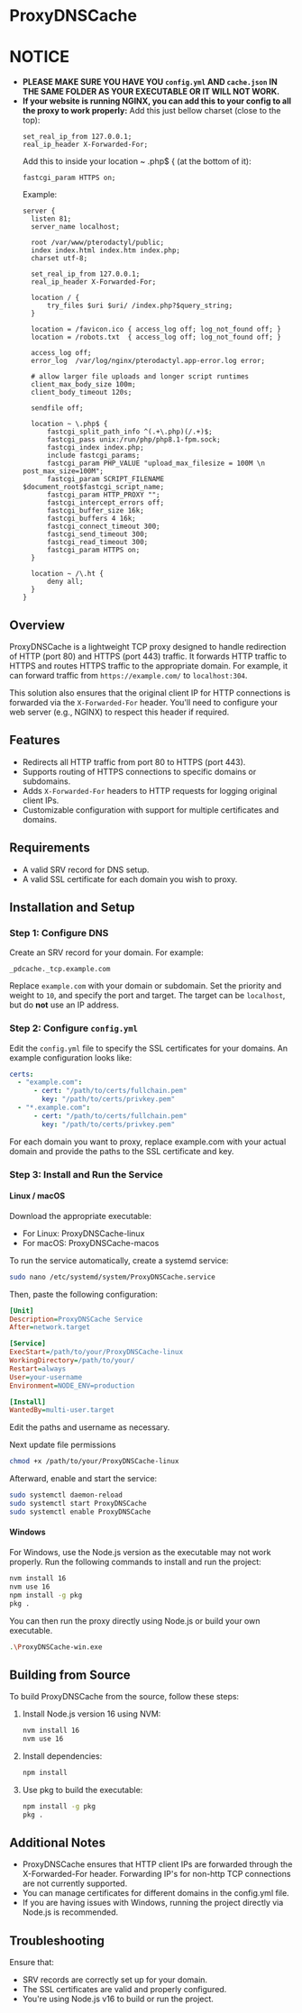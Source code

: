 # ProxyDNSCache

# NOTICE
- **PLEASE MAKE SURE YOU HAVE YOU `config.yml` AND `cache.json` IN THE SAME FOLDER AS YOUR EXECUTABLE OR IT WILL NOT WORK.**
- **If your website is running NGINX, you can add this to your config to all the proxy to work properly:**
  Add this just bellow charset (close to the top):
  ```nginx
  set_real_ip_from 127.0.0.1;
  real_ip_header X-Forwarded-For;
  ```
  Add this to inside your location ~ \.php$ { (at the bottom of it):
  ```nginx
  fastcgi_param HTTPS on;
  ```
  Example:
  ```nginx
  server {
    listen 81;
    server_name localhost;

    root /var/www/pterodactyl/public;
    index index.html index.htm index.php;
    charset utf-8;

    set_real_ip_from 127.0.0.1;
    real_ip_header X-Forwarded-For;

    location / {
        try_files $uri $uri/ /index.php?$query_string;
    }

    location = /favicon.ico { access_log off; log_not_found off; }
    location = /robots.txt  { access_log off; log_not_found off; }

    access_log off;
    error_log  /var/log/nginx/pterodactyl.app-error.log error;

    # allow larger file uploads and longer script runtimes
    client_max_body_size 100m;
    client_body_timeout 120s;

    sendfile off;

    location ~ \.php$ {
        fastcgi_split_path_info ^(.+\.php)(/.+)$;
        fastcgi_pass unix:/run/php/php8.1-fpm.sock;
        fastcgi_index index.php;
        include fastcgi_params;
        fastcgi_param PHP_VALUE "upload_max_filesize = 100M \n post_max_size=100M";
        fastcgi_param SCRIPT_FILENAME $document_root$fastcgi_script_name;
        fastcgi_param HTTP_PROXY "";
        fastcgi_intercept_errors off;
        fastcgi_buffer_size 16k;
        fastcgi_buffers 4 16k;
        fastcgi_connect_timeout 300;
        fastcgi_send_timeout 300;
        fastcgi_read_timeout 300;
        fastcgi_param HTTPS on;
    }

    location ~ /\.ht {
        deny all;
    }
  }
  ```

## Overview
ProxyDNSCache is a lightweight TCP proxy designed to handle redirection of HTTP (port 80) and HTTPS (port 443) traffic. It forwards HTTP traffic to HTTPS and routes HTTPS traffic to the appropriate domain. For example, it can forward traffic from `https://example.com/` to `localhost:304`.

This solution also ensures that the original client IP for HTTP connections is forwarded via the `X-Forwarded-For` header. You'll need to configure your web server (e.g., NGINX) to respect this header if required.

## Features
- Redirects all HTTP traffic from port 80 to HTTPS (port 443).
- Supports routing of HTTPS connections to specific domains or subdomains.
- Adds `X-Forwarded-For` headers to HTTP requests for logging original client IPs.
- Customizable configuration with support for multiple certificates and domains.

## Requirements
- A valid SRV record for DNS setup.
- A valid SSL certificate for each domain you wish to proxy.

## Installation and Setup

### Step 1: Configure DNS
Create an SRV record for your domain. For example:

```
_pdcache._tcp.example.com
````

Replace `example.com` with your domain or subdomain. Set the priority and weight to `10`, and specify the port and target. The target can be `localhost`, but do **not** use an IP address.

### Step 2: Configure `config.yml`
Edit the `config.yml` file to specify the SSL certificates for your domains. An example configuration looks like:

```yaml
certs:
  - "example.com":
      - cert: "/path/to/certs/fullchain.pem"
        key: "/path/to/certs/privkey.pem"
  - "*.example.com":
      - cert: "/path/to/certs/fullchain.pem"
        key: "/path/to/certs/privkey.pem"
```
For each domain you want to proxy, replace example.com with your actual domain and provide the paths to the SSL certificate and key.

### Step 3: Install and Run the Service
#### Linux / macOS
Download the appropriate executable:

- For Linux: ProxyDNSCache-linux
- For macOS: ProxyDNSCache-macos

To run the service automatically, create a systemd service:

```bash
sudo nano /etc/systemd/system/ProxyDNSCache.service
```
Then, paste the following configuration:

```ini
[Unit]
Description=ProxyDNSCache Service
After=network.target

[Service]
ExecStart=/path/to/your/ProxyDNSCache-linux
WorkingDirectory=/path/to/your/
Restart=always
User=your-username
Environment=NODE_ENV=production

[Install]
WantedBy=multi-user.target
```
Edit the paths and username as necessary.

Next update file permissions
```bash
chmod +x /path/to/your/ProxyDNSCache-linux
```

Afterward, enable and start the service:
```bash
sudo systemctl daemon-reload
sudo systemctl start ProxyDNSCache
sudo systemctl enable ProxyDNSCache
```
#### Windows
For Windows, use the Node.js version as the executable may not work properly. Run the following commands to install and run the project:
```bash
nvm install 16
nvm use 16
npm install -g pkg
pkg .
```
You can then run the proxy directly using Node.js or build your own executable.
```bash
.\ProxyDNSCache-win.exe
```
## Building from Source
To build ProxyDNSCache from the source, follow these steps:

1.  Install Node.js version 16 using NVM:
    ```bash
    nvm install 16
    nvm use 16
    ```

2.  Install dependencies:
    ```bash
    npm install
    ```

3. Use pkg to build the executable:
    ```bash
    npm install -g pkg
    pkg .
    ```

## Additional Notes
- ProxyDNSCache ensures that HTTP client IPs are forwarded through the X-Forwarded-For header. Forwarding IP's for non-http TCP connections are not currently supported.
- You can manage certificates for different domains in the config.yml file.
- If you are having issues with Windows, running the project directly via Node.js is recommended.

## Troubleshooting
Ensure that:

- SRV records are correctly set up for your domain.
- The SSL certificates are valid and properly configured.
- You're using Node.js v16 to build or run the project.
